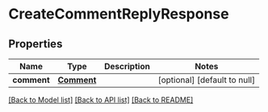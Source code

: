 # CreateCommentReplyResponse
## Properties

| Name | Type | Description | Notes |
|------------ | ------------- | ------------- | -------------|
| **comment** | [**Comment**](Comment.md) |  | [optional] [default to null] |

[[Back to Model list]](../README.md#documentation-for-models) [[Back to API list]](../README.md#documentation-for-api-endpoints) [[Back to README]](../README.md)


